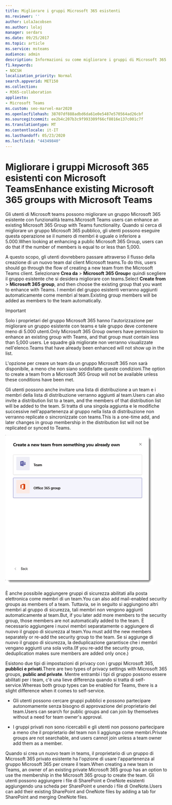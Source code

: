 ```yaml
---
title: Migliorare i gruppi Microsoft 365 esistenti
ms.reviewer: ''
author: LolaJacobsen
ms.author: lolaj
manager: serdars
ms.date: 09/25/2017
ms.topic: article
ms.service: msteams
audience: admin
description: Informazioni su come migliorare i gruppi di Microsoft 365 con Microsoft teams invitando una lista di distribuzione in un team, aggiungendo gruppi di sicurezza abilitati alla posta elettronica e altro ancora.
f1.keywords:
- NOCSH
localization_priority: Normal
search.appverid: MET150
ms.collection:
- M365-collaboration
appliesto:
- Microsoft Teams
ms.custom: seo-marvel-mar2020
ms.openlocfilehash: 38707df888adbd6da61e0e5487e570564ad26cbf
ms.sourcegitcommit: ee2b4c207b3c9f993309f66cf8016e137c001c7f
ms.translationtype: MT
ms.contentlocale: it-IT
ms.lasthandoff: 05/23/2020
ms.locfileid: "44349840"
---
```

<a name="enhance-existing-microsoft-365-groups-with-microsoft-teams"></a><span data-ttu-id="11859-103">Migliorare i gruppi Microsoft 365 esistenti con Microsoft Teams</span><span class="sxs-lookup"><span data-stu-id="11859-103">Enhance existing Microsoft 365 groups with Microsoft Teams</span></span>
=======================================================

<span data-ttu-id="11859-104">Gli utenti di Microsoft teams possono migliorare un gruppo Microsoft 365 esistente con funzionalità teams.</span><span class="sxs-lookup"><span data-stu-id="11859-104">Microsoft Teams users can enhance an existing Microsoft 365 Group with Teams functionality.</span></span> <span data-ttu-id="11859-105">Quando si cerca di migliorare un gruppo Microsoft 365 pubblico, gli utenti possono eseguire questa operazione se il numero di membri è uguale o inferiore a 5.000.</span><span class="sxs-lookup"><span data-stu-id="11859-105">When looking at enhancing a public Microsoft 365 Group, users can do that if the number of members is equal to or less than 5,000.</span></span>

<span data-ttu-id="11859-106">A questo scopo, gli utenti dovrebbero passare attraverso il flusso della creazione di un nuovo team dal client Microsoft teams.</span><span class="sxs-lookup"><span data-stu-id="11859-106">To do this, users should go through the flow of creating a new team from the Microsoft Teams client.</span></span> <span data-ttu-id="11859-107">Selezionare **Crea da**  >  **Microsoft 365 Group**e quindi scegliere il gruppo esistente che si desidera migliorare con teams.</span><span class="sxs-lookup"><span data-stu-id="11859-107">Select **Create from** > **Microsoft 365 group**, and then choose the existing group that you want to enhance with Teams.</span></span> <span data-ttu-id="11859-108">I membri del gruppo esistenti verranno aggiunti automaticamente come membri al team.</span><span class="sxs-lookup"><span data-stu-id="11859-108">Existing group members will be added as members to the team automatically.</span></span>

> [!IMPORTANT]
> <span data-ttu-id="11859-109">Solo i proprietari del gruppo Microsoft 365 hanno l'autorizzazione per migliorare un gruppo esistente con teams e tale gruppo deve contenere meno di 5.000 utenti.</span><span class="sxs-lookup"><span data-stu-id="11859-109">Only Microsoft 365 Group owners have permission to enhance an existing group with Teams, and that group must contain less than 5,000 users.</span></span> <span data-ttu-id="11859-110">Le squadre già migliorate non verranno visualizzate nell'elenco.</span><span class="sxs-lookup"><span data-stu-id="11859-110">Teams that have already been enhanced will not show up in the list.</span></span>
>
><span data-ttu-id="11859-111">L'opzione per creare un team da un gruppo Microsoft 365 non sarà disponibile, a meno che non siano soddisfatte queste condizioni.</span><span class="sxs-lookup"><span data-stu-id="11859-111">The option to create a team from a Microsoft 365 Group will not be available unless these conditions have been met.</span></span>

<span data-ttu-id="11859-112">Gli utenti possono anche invitare una lista di distribuzione a un team e i membri della lista di distribuzione verranno aggiunti al team.</span><span class="sxs-lookup"><span data-stu-id="11859-112">Users can also invite a distribution list to a team, and the members of that distribution list will be added to the team.</span></span> <span data-ttu-id="11859-113">Si tratta di una singola aggiunta e le modifiche successive nell'appartenenza al gruppo nella lista di distribuzione non verranno replicate o sincronizzate con teams.</span><span class="sxs-lookup"><span data-stu-id="11859-113">This is a one-time add, and later changes in group membership in the distribution list will not be replicated or synced to Teams.</span></span>

![Screenshot dell'opzione per creare un team da un gruppo Microsoft 365.](media/Enhance_Existing_Office_365_groups_with_Microsoft_Teams_image2.png)

<span data-ttu-id="11859-115">È anche possibile aggiungere gruppi di sicurezza abilitati alla posta elettronica come membri di un team.</span><span class="sxs-lookup"><span data-stu-id="11859-115">You can also add mail-enabled security groups as members of a team.</span></span> <span data-ttu-id="11859-116">Tuttavia, se in seguito si aggiungono altri membri al gruppo di sicurezza, tali membri non vengono aggiunti automaticamente al team.</span><span class="sxs-lookup"><span data-stu-id="11859-116">But, if you later add more members to the security group, those members are not automatically added to the team.</span></span> <span data-ttu-id="11859-117">È necessario aggiungere i nuovi membri separatamente o aggiungere di nuovo il gruppo di sicurezza al team.</span><span class="sxs-lookup"><span data-stu-id="11859-117">You must add the new members separately or re-add the security group to the team.</span></span> <span data-ttu-id="11859-118">Se si aggiunge di nuovo il gruppo di sicurezza, la deduplicazione garantisce che i membri vengano aggiunti una sola volta.</span><span class="sxs-lookup"><span data-stu-id="11859-118">(If you re-add the security group, deduplication makes sure members are added only once.)</span></span>

<span data-ttu-id="11859-119">Esistono due tipi di impostazioni di privacy con i gruppi Microsoft 365, **pubblici e privati**.</span><span class="sxs-lookup"><span data-stu-id="11859-119">There are two types of privacy settings with Microsoft 365 groups, **public and private**.</span></span> <span data-ttu-id="11859-120">Mentre entrambi i tipi di gruppo possono essere abilitati per i team, c'è una lieve differenza quando si tratta di self-service.</span><span class="sxs-lookup"><span data-stu-id="11859-120">Whereas both group types can be enabled for Teams, there is a slight difference when it comes to self-service.</span></span>

-   <span data-ttu-id="11859-121">Gli utenti possono cercare gruppi pubblici e possono partecipare autonomamente senza bisogno di approvazione del proprietario del team.</span><span class="sxs-lookup"><span data-stu-id="11859-121">Users can search for public groups and can join by themselves without a need for team owner's approval.</span></span>

-   <span data-ttu-id="11859-122">I gruppi privati non sono ricercabili e gli utenti non possono partecipare a meno che il proprietario del team non li aggiunga come membri.</span><span class="sxs-lookup"><span data-stu-id="11859-122">Private groups are not searchable, and users cannot join unless a team owner add them as a member.</span></span>

<span data-ttu-id="11859-123">Quando si crea un nuovo team in teams, il proprietario di un gruppo di Microsoft 365 privato esistente ha l'opzione di usare l'appartenenza al gruppo Microsoft 365 per creare il team.</span><span class="sxs-lookup"><span data-stu-id="11859-123">When creating a new team in Teams, an owner of an existing private Microsoft 365 group has an option to use the membership in the Microsoft 365 group to create the team.</span></span> <span data-ttu-id="11859-124">Gli utenti possono aggiungere i file di SharePoint e OneNote esistenti aggiungendo una scheda per SharePoint e unendo i file di OneNote.</span><span class="sxs-lookup"><span data-stu-id="11859-124">Users can add their existing SharePoint and OneNote files by adding a tab for SharePoint and merging OneNote files.</span></span>
